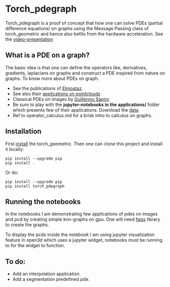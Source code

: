 # Torch_pdegraph
Torch_pdegraph is a proof of concept that how one can solve PDEs (partial difference equations)  on graphs using the Message Passing class of torch_geometric and hence also befits from the hardware acceleration. See the [video-presentation](https://www.youtube.com/watch?v=egUjPrJa2l4)

## What is a PDE on a graph?
The basic idea is that one can define the operators like, derivatives, gradients, laplacians on graphs and construct a PDE inspired from nature on graphs.
To know more about PDEs on graph.
- See the publications of [Elmoataz](https://elmoatazbill.users.greyc.fr/pub.html). 
- See also their [applications on pointclouds](https://elmoatazbill.users.greyc.fr/point_cloud/index.html)
- Classical PDEs on images by [Guillermo Sapiro](https://www.youtube.com/watch?v=ZAmig8cw7H8&list=PLEE9b2lRB-R0vii_n3A_3ec9F_Bp_U9Fh&index=2&t=3s)
- Be sure to play with the **jupyter-notebooks in the applications/** folder which presents few of their applications. Download the [data](https://drive.google.com/file/d/1I3IRe1HSoOyh5gBU-cGtLtATWboRMT3-/view?usp=sharing)
- Ref to operator_calculus.md for a brisk intro to calculus on graphs.

## Installation 
First [install](https://pytorch-geometric.readthedocs.io/en/latest/notes/installation.html) the torch_geometric. Then one can clone this project and install it locally:

```shell
pip install --upgrade pip
pip install .
```

Or do:


```shell
pip install --upgrade pip
pip install torch_pdegraph
```

## Running the notebooks
In the notebooks I am demonstrating few applications of pdes on images and pcd by creating simple knn-graphs on gpu. One will need [faiss](https://github.com/facebookresearch/faiss/blob/master/INSTALL.md) library to create the graphs.

To display the pcds inside the notebook I am using jupyter visualization feature in open3d which uses a jupyter widget, notebooks must be running to for the widget to function.

## To do:
- Add an interpolation application.
- Add a segmentation predefined pde. 

